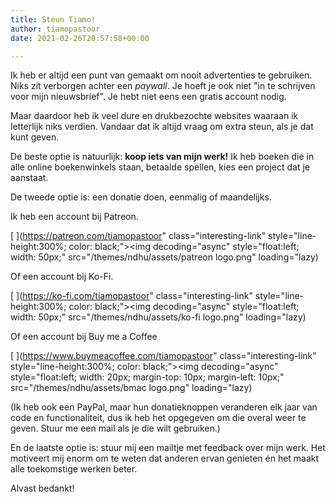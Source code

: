 ```yaml
---
title: Steun Tiamo!
author: tiamopastoor
date: 2021-02-26T20:57:58+00:00

---
```

Ik heb er altijd een punt van gemaakt om nooit advertenties te gebruiken. Niks zit verborgen achter een _paywall_. Je hoeft je ook niet "in te schrijven voor mijn nieuwsbrief". Je hebt niet eens een gratis account nodig.

Maar daardoor heb ik veel dure en drukbezochte websites waaraan ik letterlijk niks verdien. Vandaar dat ik altijd vraag om extra steun, als je dat kunt geven.

De beste optie is natuurlijk: **koop iets van mijn werk!** Ik heb boeken die in alle online boekenwinkels staan, betaalde spellen, kies een project dat je aanstaat.

De tweede optie is: een donatie doen, eenmalig of maandelijks.

Ik heb een account bij Patreon.

[ ](https://patreon.com/tiamopastoor" class="interesting-link" style="line-height:300%; color: black;"><img decoding="async" style="float:left; width: 50px;" src="/themes/ndhu/assets/patreon logo.png" loading="lazy)

Of een account bij Ko-Fi.

[ ](https://ko-fi.com/tiamopastoor" class="interesting-link" style="line-height:300%; color: black;"><img decoding="async" style="float:left; width: 50px;" src="/themes/ndhu/assets/ko-fi logo.png" loading="lazy)

Of een account bij Buy me a Coffee

[ ](https://www.buymeacoffee.com/tiamopastoor" class="interesting-link" style="line-height:300%; color: black;"><img decoding="async" style="float:left; width: 20px; margin-top: 10px; margin-left: 10px;" src="/themes/ndhu/assets/bmac logo.png" loading="lazy)

(Ik heb ook een PayPal, maar hun donatieknoppen veranderen elk jaar van code en functionaliteit, dus ik heb het opgegeven om die overal weer te geven. Stuur me een mail als je die wilt gebruiken.)

En de laatste optie is: stuur mij een mailtje met feedback over mijn werk. Het motiveert mij enorm om te weten dat anderen ervan genieten én het maakt alle toekomstige werken beter.

Alvast bedankt!